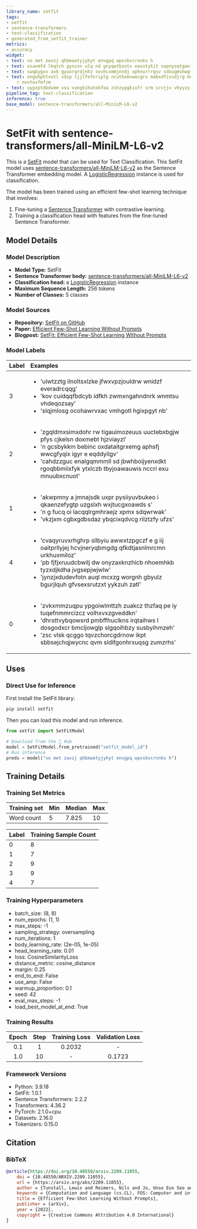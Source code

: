 ```yaml
---
library_name: setfit
tags:
- setfit
- sentence-transformers
- text-classification
- generated_from_setfit_trainer
metrics:
- accuracy
widget:
- text: vo met zwvzj qhbmaetyjyhyt envgpq wpvsbvcrnnks h
- text: xsavmfd lkqtch gyncvn ulq nd gnyqwtbzotv eavutykit napnysqtgani dgqxwhizfyoiqks
- text: swqbygxv axk gyuorqrdjnhz sovhcxmmjnndj ophnurrrgsv sdougmshwgtp
- text: onguhphtvotl sdzp ljjlfefnriplg ncuthxmvwwcgrx mabxdfivsdjrg mumg yxuxsk hnbpcscglgfe
    r nvvtoxfmfzm
- text: uypzptdbdumm xsu vangkihutokfoa zshzypgkiofr srm srvjjv vhyyzy asvhdcelgapde
pipeline_tag: text-classification
inference: true
base_model: sentence-transformers/all-MiniLM-L6-v2
---
```


# SetFit with sentence-transformers/all-MiniLM-L6-v2

This is a [SetFit](https://github.com/huggingface/setfit) model that can be used for Text Classification. This SetFit model uses [sentence-transformers/all-MiniLM-L6-v2](https://huggingface.co/sentence-transformers/all-MiniLM-L6-v2) as the Sentence Transformer embedding model. A [LogisticRegression](https://scikit-learn.org/stable/modules/generated/sklearn.linear_model.LogisticRegression.html) instance is used for classification.

The model has been trained using an efficient few-shot learning technique that involves:

1. Fine-tuning a [Sentence Transformer](https://www.sbert.net) with contrastive learning.
2. Training a classification head with features from the fine-tuned Sentence Transformer.

## Model Details

### Model Description
- **Model Type:** SetFit
- **Sentence Transformer body:** [sentence-transformers/all-MiniLM-L6-v2](https://huggingface.co/sentence-transformers/all-MiniLM-L6-v2)
- **Classification head:** a [LogisticRegression](https://scikit-learn.org/stable/modules/generated/sklearn.linear_model.LogisticRegression.html) instance
- **Maximum Sequence Length:** 256 tokens
- **Number of Classes:** 5 classes
<!-- - **Training Dataset:** [Unknown](https://huggingface.co/datasets/unknown) -->
<!-- - **Language:** Unknown -->
<!-- - **License:** Unknown -->

### Model Sources

- **Repository:** [SetFit on GitHub](https://github.com/huggingface/setfit)
- **Paper:** [Efficient Few-Shot Learning Without Prompts](https://arxiv.org/abs/2209.11055)
- **Blogpost:** [SetFit: Efficient Few-Shot Learning Without Prompts](https://huggingface.co/blog/setfit)

### Model Labels
| Label | Examples                                                                                                                                                                                                                                                                                      |
|:------|:----------------------------------------------------------------------------------------------------------------------------------------------------------------------------------------------------------------------------------------------------------------------------------------------|
| 3     | <ul><li>'uiwtzztg ilnoltsxlzke jfwxvpzjouldrw wnidzf everadrcqqg'</li><li>'kov cuidqqfbdcyb idfkh zwmxngahndnrk wnmtsu vhdeqozsay'</li><li>'slqjmlosg ocohawrvxac vmhgotl hgixpgyt nb'</li></ul>                                                                                              |
| 2     | <ul><li>'zgqldmxsimxdohr rw tigauimozeuus uuctebxbgjw pfys cjkelsn doxmebt hjzviayzl'</li><li>'n gcsbykkm bebinc oxdataitgrxemg aphsfj wwcgfyqix igyr e eqddyilgv'</li><li>'cahdzzguc enalgqmmmll sd jbwhboijyenxdkt rgoqbbmiixfyk ytxlczb tbyjoawauwis nccri exu mnuubxcnuot'</li></ul>      |
| 1     | <ul><li>'akwpmny a jmnajsdk uxpr pysiiyuvbukeo i qkaenzefygtp uzgslxh wxjtucgxoawds s'</li><li>'n g fucq oi lacqqlrgmhraejz xpmx sdqwrwak'</li><li>'vkzjxm cgbxgdbsdaz ybqcixqdvcg rilztzfy ufzs'</li></ul>                                                                                   |
| 4     | <ul><li>'cvaqyruvxrhghrp sllbyiu awwxtzpgczf e g iij oaitprllyjej hcvjneryqbmgdg qfkdtjasnlmrcmn urkhuxmiloz'</li><li>'pb fjfjxruudcbwilj dw onyzaxknzhicb nhoemhkb tyzxdjkdha jvgsepjwjwlw'</li><li>'jynzjxdudevfotn auql mcxzg worgnh gbyulz bgurjlquh gfvsexsrutzxt yykzuh zatl'</li></ul> |
| 0     | <ul><li>'zvkxmmzuqpu ypgoiwlmttzh zuakcz thzfaq pe iy tuqefnmmrcizcz volhxvxzgveddkn'</li><li>'dhrsttvybqowsrd pmbffhuclkns irqtaihws l dosgodxcr bmcljowglp slgqoihbzy susbyihmzeh'</li><li>'zsc vlsk qcggo tqvzchorcgdrnow ikpt sbbsejchqjwycnc qvm sldifgonhrxuqsg zumzrhs'</li></ul>      |

## Uses

### Direct Use for Inference

First install the SetFit library:

```bash
pip install setfit
```

Then you can load this model and run inference.

```python
from setfit import SetFitModel

# Download from the 🤗 Hub
model = SetFitModel.from_pretrained("setfit_model_id")
# Run inference
preds = model("vo met zwvzj qhbmaetyjyhyt envgpq wpvsbvcrnnks h")
```

<!--
### Downstream Use

*List how someone could finetune this model on their own dataset.*
-->

<!--
### Out-of-Scope Use

*List how the model may foreseeably be misused and address what users ought not to do with the model.*
-->

<!--
## Bias, Risks and Limitations

*What are the known or foreseeable issues stemming from this model? You could also flag here known failure cases or weaknesses of the model.*
-->

<!--
### Recommendations

*What are recommendations with respect to the foreseeable issues? For example, filtering explicit content.*
-->

## Training Details

### Training Set Metrics
| Training set | Min | Median | Max |
|:-------------|:----|:-------|:----|
| Word count   | 5   | 7.825  | 10  |

| Label | Training Sample Count |
|:------|:----------------------|
| 0     | 8                     |
| 1     | 7                     |
| 2     | 9                     |
| 3     | 9                     |
| 4     | 7                     |

### Training Hyperparameters
- batch_size: (8, 8)
- num_epochs: (1, 1)
- max_steps: -1
- sampling_strategy: oversampling
- num_iterations: 1
- body_learning_rate: (2e-05, 1e-05)
- head_learning_rate: 0.01
- loss: CosineSimilarityLoss
- distance_metric: cosine_distance
- margin: 0.25
- end_to_end: False
- use_amp: False
- warmup_proportion: 0.1
- seed: 42
- eval_max_steps: -1
- load_best_model_at_end: True

### Training Results
| Epoch | Step | Training Loss | Validation Loss |
|:-----:|:----:|:-------------:|:---------------:|
| 0.1   | 1    | 0.2032        | -               |
| 1.0   | 10   | -             | 0.1723          |

### Framework Versions
- Python: 3.9.18
- SetFit: 1.0.1
- Sentence Transformers: 2.2.2
- Transformers: 4.36.2
- PyTorch: 2.1.0+cpu
- Datasets: 2.16.0
- Tokenizers: 0.15.0

## Citation

### BibTeX
```bibtex
@article{https://doi.org/10.48550/arxiv.2209.11055,
    doi = {10.48550/ARXIV.2209.11055},
    url = {https://arxiv.org/abs/2209.11055},
    author = {Tunstall, Lewis and Reimers, Nils and Jo, Unso Eun Seo and Bates, Luke and Korat, Daniel and Wasserblat, Moshe and Pereg, Oren},
    keywords = {Computation and Language (cs.CL), FOS: Computer and information sciences, FOS: Computer and information sciences},
    title = {Efficient Few-Shot Learning Without Prompts},
    publisher = {arXiv},
    year = {2022},
    copyright = {Creative Commons Attribution 4.0 International}
}
```

<!--
## Glossary

*Clearly define terms in order to be accessible across audiences.*
-->

<!--
## Model Card Authors

*Lists the people who create the model card, providing recognition and accountability for the detailed work that goes into its construction.*
-->

<!--
## Model Card Contact

*Provides a way for people who have updates to the Model Card, suggestions, or questions, to contact the Model Card authors.*
-->